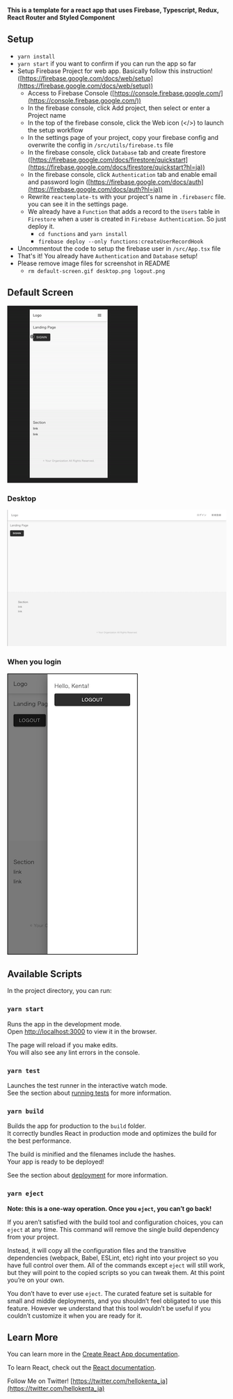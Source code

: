 **This is a template for a react app that uses Firebase, Typescript, Redux, React Router and Styled Component**

## Setup

- `yarn install`
- `yarn start` if you want to confirm if you can run the app so far
- Setup Firebase Project for web app. Basically follow this instruction! ([https://firebase.google.com/docs/web/setup](https://firebase.google.com/docs/web/setup))
    - Access to Firebase Console ([https://console.firebase.google.com/](https://console.firebase.google.com/))
    - In the firebase console, click Add project, then select or enter a Project name
    - In the top of the firebase console, click the Web icon (</>) to launch the setup workflow
    - In the settings page of your project, copy your firebase config and overwrite the config in  `/src/utils/firebase.ts` file
    - In the firebase console, click `Database` tab and create firestore ([https://firebase.google.com/docs/firestore/quickstart](https://firebase.google.com/docs/firestore/quickstart?hl=ja))
    - In the firebase console, click `Authentication` tab and enable email and password login ([https://firebase.google.com/docs/auth](https://firebase.google.com/docs/auth?hl=ja))
    - Rewrite `reactemplate-ts` with your project's name in `.firebaserc` file. you can see it in the settings page.
    - We already have a `Function` that adds a record to the `Users` table in `Firestore` when a user is created in `Firebase Authentication`. So just deploy it.
        - `cd functions` and `yarn install`
        - `firebase deploy --only functions:createUserRecordHook`
- Uncommentout the code to setup the firebase user in `/src/App.tsx` file
- That's it! You already have `Authentication` and `Database` setup!
- Please remove image files for screenshot in README
  - `rm default-screen.gif desktop.png logout.png`

## Default Screen
![](default-screen.gif)

### Desktop
![](desktop.png)

### When you login
![](logout.png)

## Available Scripts

In the project directory, you can run:

### `yarn start`

Runs the app in the development mode.<br />
Open [http://localhost:3000](http://localhost:3000) to view it in the browser.

The page will reload if you make edits.<br />
You will also see any lint errors in the console.

### `yarn test`

Launches the test runner in the interactive watch mode.<br />
See the section about [running tests](https://facebook.github.io/create-react-app/docs/running-tests) for more information.

### `yarn build`

Builds the app for production to the `build` folder.<br />
It correctly bundles React in production mode and optimizes the build for the best performance.

The build is minified and the filenames include the hashes.<br />
Your app is ready to be deployed!

See the section about [deployment](https://facebook.github.io/create-react-app/docs/deployment) for more information.

### `yarn eject`

**Note: this is a one-way operation. Once you `eject`, you can’t go back!**

If you aren’t satisfied with the build tool and configuration choices, you can `eject` at any time. This command will remove the single build dependency from your project.

Instead, it will copy all the configuration files and the transitive dependencies (webpack, Babel, ESLint, etc) right into your project so you have full control over them. All of the commands except `eject` will still work, but they will point to the copied scripts so you can tweak them. At this point you’re on your own.

You don’t have to ever use `eject`. The curated feature set is suitable for small and middle deployments, and you shouldn’t feel obligated to use this feature. However we understand that this tool wouldn’t be useful if you couldn’t customize it when you are ready for it.

## Learn More

You can learn more in the [Create React App documentation](https://facebook.github.io/create-react-app/docs/getting-started).

To learn React, check out the [React documentation](https://reactjs.org/).

Follow Me on Twitter!
[https://twitter.com/hellokenta_ja](https://twitter.com/hellokenta_ja)
